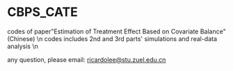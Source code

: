# CBPS_CATE
codes of paper"Estimation of Treatment Effect Based on Covariate Balance"(Chinese) \n
codes includes 2nd and 3rd parts' simulations and real-data analysis \n


any question, please email: ricardolee@stu.zuel.edu.cn

